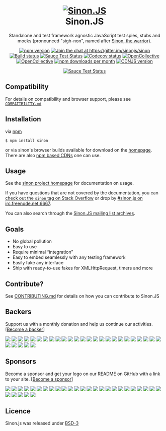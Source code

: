 <h1 align=center>
    <a href="https://sinonjs.org" title="Sinon.JS">
        <img alt="Sinon.JS" src="https://sinonjs.org/assets/images/logo.png">
    </a>
    <br>
    Sinon.JS
</h1>

<p align=center>
    Standalone and test framework agnostic JavaScript test spies, stubs and mocks (pronounced "sigh-non", named after <a href="https://en.wikipedia.org/wiki/Sinon">Sinon, the warrior</a>).
</p>

<p align=center>
<a href="https://www.npmjs.com/package/sinon"><img src="https://img.shields.io/npm/v/sinon.svg?style=flat" alt="npm version"></a>
<a href="https://gitter.im/sinonjs/sinon?utm_source=badge&amp;utm_medium=badge&amp;utm_campaign=pr-badge&amp;utm_content=badge"><img src="https://badges.gitter.im/Join%20Chat.svg" alt="Join the chat at https://gitter.im/sinonjs/sinon"></a>
<a href="http://travis-ci.org/sinonjs/sinon"><img src="https://secure.travis-ci.org/sinonjs/sinon.svg?branch=master" alt="Build status"></a>
<a href="https://saucelabs.com/u/sinonjs"><img src="https://saucelabs.com/buildstatus/sinonjs" alt="Sauce Test Status"/></a>
<a href="https://codecov.io/gh/sinonjs/sinon"><img src="https://codecov.io/gh/sinonjs/sinon/branch/master/graph/badge.svg" alt="Codecov status"></a>
<a href="#backers"><img src="https://opencollective.com/sinon/backers/badge.svg" alt="OpenCollective"></a>
<a href="#sponsors"><img src="https://opencollective.com/sinon/sponsors/badge.svg" alt="OpenCollective"></a>
<a href="https://www.npmjs.com/package/sinon" target="_blank"><img src="https://img.shields.io/npm/dm/sinon.svg" alt="npm downloads per month"></a>
<a href="https://cdnjs.com/libraries/sinon.js" target="_blank"><img src="https://img.shields.io/cdnjs/v/sinon.js.svg" alt="CDNJS version"></a>
</p>

<p align=center>
<a href="https://saucelabs.com/u/sinonjs"><img src="https://saucelabs.com/browser-matrix/sinonjs.svg" alt="Sauce Test Status"></a>
</p>

## Compatibility

For details on compatibility and browser support, please see [`COMPATIBILITY.md`](COMPATIBILITY.md)

## Installation

via [npm](https://github.com/npm/npm)

    $ npm install sinon

or via sinon's browser builds available for download on the [homepage](https://sinonjs.org/releases/). There are also [npm based CDNs](https://sinonjs.org/releases#npm-cdns) one can use.

## Usage

See the [sinon project homepage](https://sinonjs.org/) for documentation on usage.

If you have questions that are not covered by the documentation, you can [check out the `sinon` tag on Stack Overflow](https://stackoverflow.com/questions/tagged/sinon) or drop by <a href="irc://irc.freenode.net:6667/sinon.js">#sinon.js on irc.freenode.net:6667</a>.

You can also search through the [Sinon.JS mailing list archives](http://groups.google.com/group/sinonjs).

## Goals

* No global pollution
* Easy to use
* Require minimal “integration”
* Easy to embed seamlessly with any testing framework
* Easily fake any interface
* Ship with ready-to-use fakes for XMLHttpRequest, timers and more

## Contribute?

See [CONTRIBUTING.md](CONTRIBUTING.md) for details on how you can contribute to Sinon.JS

## Backers

Support us with a monthly donation and help us continue our activities. [[Become a backer](https://opencollective.com/sinon#backer)]

<a href="https://opencollective.com/sinon/backer/0/website" target="_blank"><img src="https://opencollective.com/sinon/backer/0/avatar.svg"></a>
<a href="https://opencollective.com/sinon/backer/1/website" target="_blank"><img src="https://opencollective.com/sinon/backer/1/avatar.svg"></a>
<a href="https://opencollective.com/sinon/backer/2/website" target="_blank"><img src="https://opencollective.com/sinon/backer/2/avatar.svg"></a>
<a href="https://opencollective.com/sinon/backer/3/website" target="_blank"><img src="https://opencollective.com/sinon/backer/3/avatar.svg"></a>
<a href="https://opencollective.com/sinon/backer/4/website" target="_blank"><img src="https://opencollective.com/sinon/backer/4/avatar.svg"></a>
<a href="https://opencollective.com/sinon/backer/5/website" target="_blank"><img src="https://opencollective.com/sinon/backer/5/avatar.svg"></a>
<a href="https://opencollective.com/sinon/backer/6/website" target="_blank"><img src="https://opencollective.com/sinon/backer/6/avatar.svg"></a>
<a href="https://opencollective.com/sinon/backer/7/website" target="_blank"><img src="https://opencollective.com/sinon/backer/7/avatar.svg"></a>
<a href="https://opencollective.com/sinon/backer/8/website" target="_blank"><img src="https://opencollective.com/sinon/backer/8/avatar.svg"></a>
<a href="https://opencollective.com/sinon/backer/9/website" target="_blank"><img src="https://opencollective.com/sinon/backer/9/avatar.svg"></a>
<a href="https://opencollective.com/sinon/backer/10/website" target="_blank"><img src="https://opencollective.com/sinon/backer/10/avatar.svg"></a>
<a href="https://opencollective.com/sinon/backer/11/website" target="_blank"><img src="https://opencollective.com/sinon/backer/11/avatar.svg"></a>
<a href="https://opencollective.com/sinon/backer/12/website" target="_blank"><img src="https://opencollective.com/sinon/backer/12/avatar.svg"></a>
<a href="https://opencollective.com/sinon/backer/13/website" target="_blank"><img src="https://opencollective.com/sinon/backer/13/avatar.svg"></a>
<a href="https://opencollective.com/sinon/backer/14/website" target="_blank"><img src="https://opencollective.com/sinon/backer/14/avatar.svg"></a>
<a href="https://opencollective.com/sinon/backer/15/website" target="_blank"><img src="https://opencollective.com/sinon/backer/15/avatar.svg"></a>
<a href="https://opencollective.com/sinon/backer/16/website" target="_blank"><img src="https://opencollective.com/sinon/backer/16/avatar.svg"></a>
<a href="https://opencollective.com/sinon/backer/17/website" target="_blank"><img src="https://opencollective.com/sinon/backer/17/avatar.svg"></a>
<a href="https://opencollective.com/sinon/backer/18/website" target="_blank"><img src="https://opencollective.com/sinon/backer/18/avatar.svg"></a>
<a href="https://opencollective.com/sinon/backer/19/website" target="_blank"><img src="https://opencollective.com/sinon/backer/19/avatar.svg"></a>
<a href="https://opencollective.com/sinon/backer/20/website" target="_blank"><img src="https://opencollective.com/sinon/backer/20/avatar.svg"></a>
<a href="https://opencollective.com/sinon/backer/21/website" target="_blank"><img src="https://opencollective.com/sinon/backer/21/avatar.svg"></a>
<a href="https://opencollective.com/sinon/backer/22/website" target="_blank"><img src="https://opencollective.com/sinon/backer/22/avatar.svg"></a>
<a href="https://opencollective.com/sinon/backer/23/website" target="_blank"><img src="https://opencollective.com/sinon/backer/23/avatar.svg"></a>
<a href="https://opencollective.com/sinon/backer/24/website" target="_blank"><img src="https://opencollective.com/sinon/backer/24/avatar.svg"></a>
<a href="https://opencollective.com/sinon/backer/25/website" target="_blank"><img src="https://opencollective.com/sinon/backer/25/avatar.svg"></a>
<a href="https://opencollective.com/sinon/backer/26/website" target="_blank"><img src="https://opencollective.com/sinon/backer/26/avatar.svg"></a>
<a href="https://opencollective.com/sinon/backer/27/website" target="_blank"><img src="https://opencollective.com/sinon/backer/27/avatar.svg"></a>
<a href="https://opencollective.com/sinon/backer/28/website" target="_blank"><img src="https://opencollective.com/sinon/backer/28/avatar.svg"></a>
<a href="https://opencollective.com/sinon/backer/29/website" target="_blank"><img src="https://opencollective.com/sinon/backer/29/avatar.svg"></a>


## Sponsors

Become a sponsor and get your logo on our README on GitHub with a link to your site. [[Become a sponsor](https://opencollective.com/sinon#sponsor)]

<a href="https://opencollective.com/sinon/sponsor/0/website" target="_blank"><img src="https://opencollective.com/sinon/sponsor/0/avatar.svg"></a>
<a href="https://opencollective.com/sinon/sponsor/1/website" target="_blank"><img src="https://opencollective.com/sinon/sponsor/1/avatar.svg"></a>
<a href="https://opencollective.com/sinon/sponsor/2/website" target="_blank"><img src="https://opencollective.com/sinon/sponsor/2/avatar.svg"></a>
<a href="https://opencollective.com/sinon/sponsor/3/website" target="_blank"><img src="https://opencollective.com/sinon/sponsor/3/avatar.svg"></a>
<a href="https://opencollective.com/sinon/sponsor/4/website" target="_blank"><img src="https://opencollective.com/sinon/sponsor/4/avatar.svg"></a>
<a href="https://opencollective.com/sinon/sponsor/5/website" target="_blank"><img src="https://opencollective.com/sinon/sponsor/5/avatar.svg"></a>
<a href="https://opencollective.com/sinon/sponsor/6/website" target="_blank"><img src="https://opencollective.com/sinon/sponsor/6/avatar.svg"></a>
<a href="https://opencollective.com/sinon/sponsor/7/website" target="_blank"><img src="https://opencollective.com/sinon/sponsor/7/avatar.svg"></a>
<a href="https://opencollective.com/sinon/sponsor/8/website" target="_blank"><img src="https://opencollective.com/sinon/sponsor/8/avatar.svg"></a>
<a href="https://opencollective.com/sinon/sponsor/9/website" target="_blank"><img src="https://opencollective.com/sinon/sponsor/9/avatar.svg"></a>
<a href="https://opencollective.com/sinon/sponsor/10/website" target="_blank"><img src="https://opencollective.com/sinon/sponsor/10/avatar.svg"></a>
<a href="https://opencollective.com/sinon/sponsor/11/website" target="_blank"><img src="https://opencollective.com/sinon/sponsor/11/avatar.svg"></a>
<a href="https://opencollective.com/sinon/sponsor/12/website" target="_blank"><img src="https://opencollective.com/sinon/sponsor/12/avatar.svg"></a>
<a href="https://opencollective.com/sinon/sponsor/13/website" target="_blank"><img src="https://opencollective.com/sinon/sponsor/13/avatar.svg"></a>
<a href="https://opencollective.com/sinon/sponsor/14/website" target="_blank"><img src="https://opencollective.com/sinon/sponsor/14/avatar.svg"></a>
<a href="https://opencollective.com/sinon/sponsor/15/website" target="_blank"><img src="https://opencollective.com/sinon/sponsor/15/avatar.svg"></a>
<a href="https://opencollective.com/sinon/sponsor/16/website" target="_blank"><img src="https://opencollective.com/sinon/sponsor/16/avatar.svg"></a>
<a href="https://opencollective.com/sinon/sponsor/17/website" target="_blank"><img src="https://opencollective.com/sinon/sponsor/17/avatar.svg"></a>
<a href="https://opencollective.com/sinon/sponsor/18/website" target="_blank"><img src="https://opencollective.com/sinon/sponsor/18/avatar.svg"></a>
<a href="https://opencollective.com/sinon/sponsor/19/website" target="_blank"><img src="https://opencollective.com/sinon/sponsor/19/avatar.svg"></a>
<a href="https://opencollective.com/sinon/sponsor/20/website" target="_blank"><img src="https://opencollective.com/sinon/sponsor/20/avatar.svg"></a>
<a href="https://opencollective.com/sinon/sponsor/21/website" target="_blank"><img src="https://opencollective.com/sinon/sponsor/21/avatar.svg"></a>
<a href="https://opencollective.com/sinon/sponsor/22/website" target="_blank"><img src="https://opencollective.com/sinon/sponsor/22/avatar.svg"></a>
<a href="https://opencollective.com/sinon/sponsor/23/website" target="_blank"><img src="https://opencollective.com/sinon/sponsor/23/avatar.svg"></a>
<a href="https://opencollective.com/sinon/sponsor/24/website" target="_blank"><img src="https://opencollective.com/sinon/sponsor/24/avatar.svg"></a>
<a href="https://opencollective.com/sinon/sponsor/25/website" target="_blank"><img src="https://opencollective.com/sinon/sponsor/25/avatar.svg"></a>
<a href="https://opencollective.com/sinon/sponsor/26/website" target="_blank"><img src="https://opencollective.com/sinon/sponsor/26/avatar.svg"></a>
<a href="https://opencollective.com/sinon/sponsor/27/website" target="_blank"><img src="https://opencollective.com/sinon/sponsor/27/avatar.svg"></a>
<a href="https://opencollective.com/sinon/sponsor/28/website" target="_blank"><img src="https://opencollective.com/sinon/sponsor/28/avatar.svg"></a>
<a href="https://opencollective.com/sinon/sponsor/29/website" target="_blank"><img src="https://opencollective.com/sinon/sponsor/29/avatar.svg"></a>

## Licence

Sinon.js was released under [BSD-3](LICENSE)
